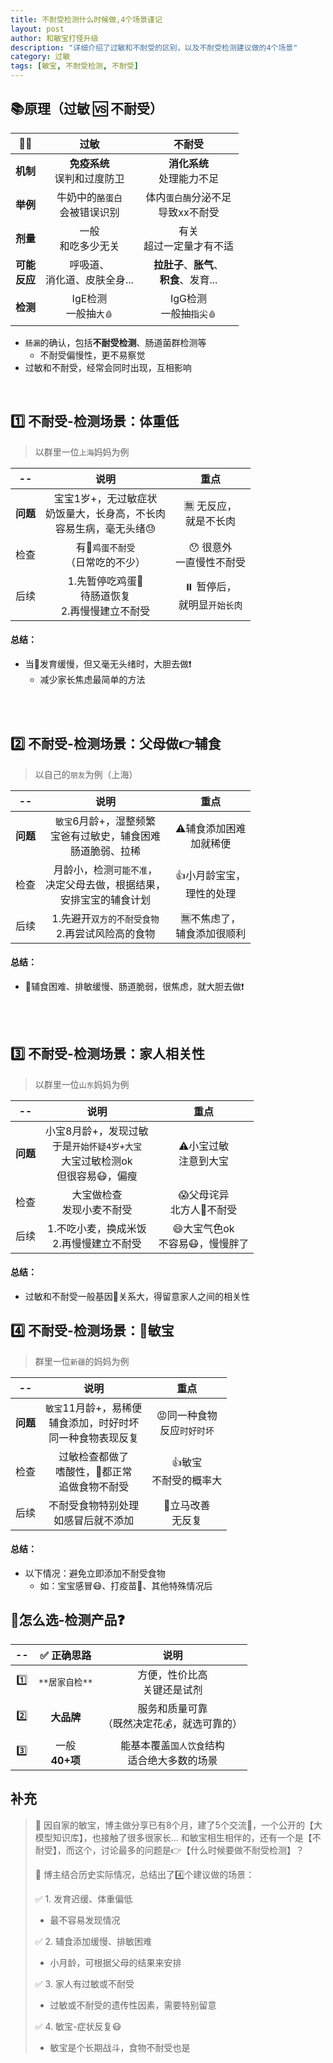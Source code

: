 ```yaml
---
title: 不耐受检测什么时候做,4个场景谨记 
layout: post
author: 和敏宝打怪升级
description: "详细介绍了过敏和不耐受的区别，以及不耐受检测建议做的4个场景"
category: 过敏
tags: [敏宝, 不耐受检测, 不耐受]
---
```



## 📚原理（过敏 🆚 不耐受）

|🧑‍🎓|过敏|不耐受|
|:--:|:--:|:--:|
|**机制**|**免疫系统**<br>误判和过度防卫|**消化系统**<br>处理能力不足|
|**举例**|牛奶中的`酪蛋白`<br>会被错误识别|体内`蛋白酶`分泌不足<br>导致xx不耐受|
|**剂量**|一般<br>和吃多少无关|有关<br>超过一定量才有不适|
|**可能<br>反应**|呼吸道、<br>消化道、皮肤全身...|**拉肚子**、**胀气**、<br>**积食**、发育...|
|**检测**|IgE检测<br>一般抽`大🩸`|IgG检测<br>一般抽`指尖🩸`|

- `肠漏`的确认，包括**不耐受检测**、肠道菌群检测等
	- 不耐受偏慢性，更不易察觉
- 过敏和不耐受，经常会同时出现，互相影响


<br>

## 1️⃣ 不耐受-检测场景：体重低
> 以群里一位`上海`妈妈为例

|--|说明|重点|
|:--:|:--:|:--:|
|**问题**|宝宝1岁+，无过敏症状<br>奶饭量大，长身高，不长肉<br>容易生病，毫无头绪😓|🈚️ 无反应，<br>就是不长肉|
|检查|有🥚`鸡蛋不耐受`<br>（日常吃的不少）|😯 很意外<br>一直慢性不耐受|
|后续|1.先暂停吃鸡蛋🥚<br>待肠道恢复 <br> 2.再慢慢建立不耐受|⏸️ 暂停后，<br>就明显`开始长肉`|

#### 总结：
- 当👶发育缓慢，但又毫无头绪时，大胆去做❗️
	- 减少家长焦虑最简单的方法


<br>
<br>

## 2️⃣ 不耐受-检测场景：父母做👉辅食
> 以自己的`朋友`为例（上海）

|--|说明|重点|
|:--:|:--:|:--:|
|**问题**|`敏宝`6月龄+，湿整频繁<br>宝爸有过敏史，辅食困难<br>肠道脆弱、拉稀|⚠️辅食添加困难<br>加就稀便|
|检查|月龄小，检测`可能不准`，<br>决定父母去做，根据结果，<br>安排宝宝的辅食计划|👍小月龄宝宝，<br>理性的处理|
|后续|1.先避开`双方的不耐受食物` <br> 2.再尝试风险高的食物|🈚️不焦虑了，<br>辅食添加很顺利|

#### 总结：
- 👶辅食困难、排敏缓慢、肠道脆弱，很焦虑，就大胆去做❗️

<br>
<br>

## 3️⃣ 不耐受-检测场景：家人相关性
> 以群里一位`山东`妈妈为例

|--|说明|重点|
|:--:|:--:|:--:|
|**问题**|小宝8月龄+，发现过敏<br>于是`开始怀疑4岁+大宝`<br> 大宝过敏检测ok <br> 但很容易😷，偏瘦|⚠️小宝过敏<br>注意到大宝|
|检查|大宝做检查<br>发现小麦不耐受|😱父母诧异<br>北方人🌾不耐受|
|后续|1.不吃小麦，换成米饭 <br> 2.再慢慢建立不耐受|😄大宝气色ok<br>不容易😷，慢慢胖了|

#### 总结：
- 过敏和不耐受一般基因🧬关系大，得留意家人之间的相关性

## 4️⃣ 不耐受-检测场景：🤧敏宝
> 群里一位`新疆`的妈妈为例

|--|说明|重点|
|:--:|:--:|:--:|
|**问题**|`敏宝`11月龄+，易稀便<br>辅食添加，时好时坏<br>同一种食物表现反复|😡同一种食物<br>反应`时好时坏`|
|检查|过敏检查都做了<br>嗜酸性，💩都正常<br>追做食物不耐受|👍敏宝<br>不耐受的概率大|
|后续|不耐受食物特别处理 <br>如感冒后就不添加|👶立马改善<br>无反复|

#### 总结：
- 以下情况：避免立即添加不耐受食物
	- 如：宝宝感冒😷、打疫苗💉、其他特殊情况后

## 🤔怎么选-检测产品❓
|--|✅ 正确思路|说明|
|:--:|:--:|:--:|
|1️⃣|`**居家自检**`|方便，性价比高<br>关键还是试剂|
|2️⃣|**大品牌**|服务和质量可靠<br>（既然决定花💰，就选可靠的）|
|3️⃣|一般<br>**40+项**|能基本覆盖`国人饮食`结构 <br>适合绝大多数的场景|


## 补充
> 🤧 因自家的敏宝，博主做分享已有8个月，建了5个交流👗，一个公开的【大模型知识库】，也接触了很多很家长...
和敏宝相生相伴的，还有一个是【不耐受】，而这个，讨论最多的问题是👉【什么时候要做不耐受检测】？
>
>🌈 博主结合历史实际情况，总结出了4️⃣个建议做的场景：
>
>✅ 1. 发育迟缓、体重偏低
>- 最不容易发现情况
>
>✅ 2. 辅食添加缓慢、排敏困难
>- 小月龄，可根据父母的结果来安排
>
>✅ 3. 家人有过敏或不耐受
>- 过敏或不耐受的遗传性因素，需要特别留意
>
>✅ 4. 敏宝-症状反复😷
>- 敏宝是个长期战斗，食物不耐受也是
>